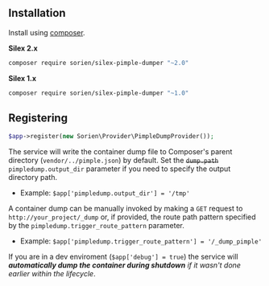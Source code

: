 Installation
------------

Install  using [composer](http://getcomposer.org/).

**Silex 2.x**

```bash
composer require sorien/silex-pimple-dumper "~2.0"
```

**Silex 1.x**

```bash
composer require sorien/silex-pimple-dumper "~1.0"
```

Registering
-----------
```php
$app->register(new Sorien\Provider\PimpleDumpProvider());
```

The service will write the container dump file to Composer's parent directory (`vendor/../pimple.json`) by default. Set the ~~`dump.path`~~ `pimpledump.output_dir` parameter if you need to specify the output directory path.
- Example: `$app['pimpledump.output_dir'] = '/tmp'`

A container dump can be manually invoked by making a `GET` request to `http://your_project/_dump` or, if provided, the route path pattern specified by the `pimpledump.trigger_route_pattern` parameter.
- Example: `$app['pimpledump.trigger_route_pattern'] = '/_dump_pimple'`

If you are in a dev enviroment (`$app['debug'] = true`) the service will *__automatically dump the container during shutdown__ if it wasn't done earlier within the lifecycle*.
